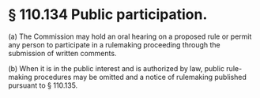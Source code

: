 # § 110.134   Public participation.

(a) The Commission may hold an oral hearing on a proposed rule or permit any person to participate in a rulemaking proceeding through the submission of written comments. 


(b) When it is in the public interest and is authorized by law, public rule-making procedures may be omitted and a notice of rulemaking published pursuant to § 110.135. 




